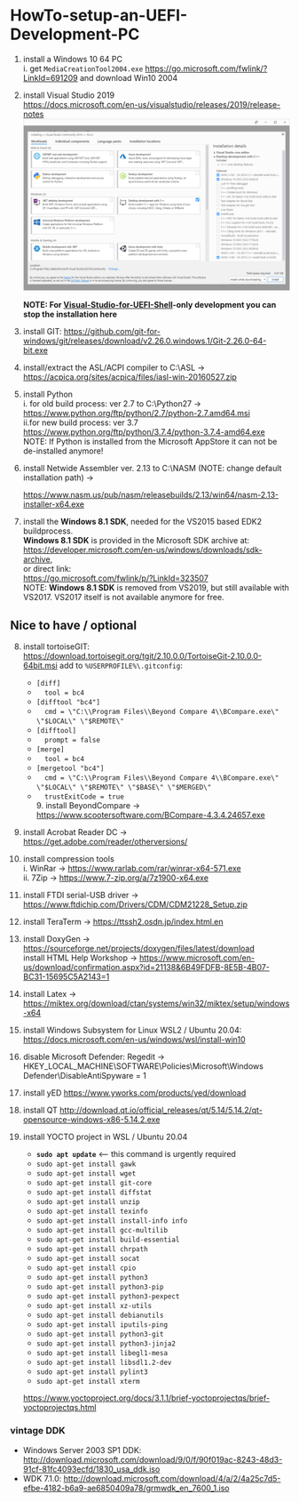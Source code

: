 # HowTo-setup-an-UEFI-Development-PC

1. install a Windows 10 64 PC<br>
   i.  get `MediaCreationTool2004.exe` https://go.microsoft.com/fwlink/?LinkId=691209 and download Win10 2004<br>
2. install Visual Studio 2019<br>
   https://docs.microsoft.com/en-us/visualstudio/releases/2019/release-notes<br>
   ![installselection2019](VS2019-components.png)
   
   **NOTE: For [Visual-Studio-for-UEFI-Shell](https://github.com/KilianKegel/Visual-Studio-for-UEFI-Shell)-only development you can stop the installation here**
   
3. install GIT: https://github.com/git-for-windows/git/releases/download/v2.26.0.windows.1/Git-2.26.0-64-bit.exe<br>
4. install/extract the ASL/ACPI compiler to C:\ASL -> https://acpica.org/sites/acpica/files/iasl-win-20160527.zip
5. install Python<br>
   i. for old build process: ver 2.7 to C:\Python27 -> https://www.python.org/ftp/python/2.7/python-2.7.amd64.msi<br>
   ii.for new build process: ver 3.7 https://www.python.org/ftp/python/3.7.4/python-3.7.4-amd64.exe<br>
   NOTE: If Python is installed from the Microsoft AppStore it can not be de-installed anymore!
6. install Netwide Assembler ver. 2.13 to C:\NASM (NOTE: change default installation path) -> 

   https://www.nasm.us/pub/nasm/releasebuilds/2.13/win64/nasm-2.13-installer-x64.exe
   
7. install the **Windows 8.1 SDK**, needed for the VS2015 based EDK2 buildprocess.<br>
**Windows 8.1 SDK** is provided in the Microsoft SDK archive at:<br> https://developer.microsoft.com/en-us/windows/downloads/sdk-archive, <br>or direct link: <br>
https://go.microsoft.com/fwlink/p/?LinkId=323507<br>
   NOTE: **Windows 8.1 SDK** is removed from VS2019, but still available with VS2017. VS2017 itself is not available
   anymore for free.
   
## Nice to have / optional
8. install tortoiseGIT: https://download.tortoisegit.org/tgit/2.10.0.0/TortoiseGit-2.10.0.0-64bit.msi
   add to `%USERPROFILE%\.gitconfig`:<br>
   	* `[diff]`<br>
	* `  tool = bc4`<br>
   	* `[difftool "bc4"]`<br>
	* `  cmd = \"C:\\Program Files\\Beyond Compare 4\\BCompare.exe\" \"$LOCAL\" \"$REMOTE\"`<br>
   	* `[difftool]`<br>
	* `  prompt = false`<br>
   	* `[merge]`<br>
	* `  tool = bc4`<br>
   	* `[mergetool "bc4"]`<br>
	* `  cmd = \"C:\\Program Files\\Beyond Compare 4\\BCompare.exe\" \"$LOCAL\" \"$REMOTE\" \"$BASE\" \"$MERGED\"`<br>
	* `  trustExitCode = true`<br>9. install BeyondCompare -> https://www.scootersoftware.com/BCompare-4.3.4.24657.exe<br>

10. install Acrobat Reader DC  -> https://get.adobe.com/reader/otherversions/<br>
11. install compression tools<br>
   i. WinRar -> https://www.rarlab.com/rar/winrar-x64-571.exe<br>
   ii. 7Zip -> https://www.7-zip.org/a/7z1900-x64.exe<br>
12. install FTDI serial-USB driver -> https://www.ftdichip.com/Drivers/CDM/CDM21228_Setup.zip<br>
13. install TeraTerm -> https://ttssh2.osdn.jp/index.html.en<br>
14. install DoxyGen -> https://sourceforge.net/projects/doxygen/files/latest/download<br>
   install HTML Help Workshop -> https://www.microsoft.com/en-us/download/confirmation.aspx?id=21138&6B49FDFB-8E5B-4B07-BC31-15695C5A2143=1
15. install Latex -> https://miktex.org/download/ctan/systems/win32/miktex/setup/windows-x64
16. install Windows Subsystem for Linux WSL2 / Ubuntu 20.04:<br>
	https://docs.microsoft.com/en-us/windows/wsl/install-win10
18. disable Microsoft Defender: Regedit -> HKEY_LOCAL_MACHINE\SOFTWARE\Policies\Microsoft\Windows Defender\DisableAntiSpyware = 1
19. install yED https://www.yworks.com/products/yed/download
20. install QT http://download.qt.io/official_releases/qt/5.14/5.14.2/qt-opensource-windows-x86-5.14.2.exe
21. install YOCTO project in WSL / Ubuntu 20.04
	* **`sudo apt update`** <-- this command is urgently required
	* `sudo apt-get install gawk`
	* `sudo apt-get install wget`
	* `sudo apt-get install git-core`
	* `sudo apt-get install diffstat`
	* `sudo apt-get install unzip`
	* `sudo apt-get install texinfo `
	* `sudo apt-get install install-info info`
	* `sudo apt-get install gcc-multilib`
	* `sudo apt-get install build-essential`
	* `sudo apt-get install chrpath`
	* `sudo apt-get install socat`
	* `sudo apt-get install cpio`
	* `sudo apt-get install python3`
	* `sudo apt-get install python3-pip`
	* `sudo apt-get install python3-pexpect`
	* `sudo apt-get install xz-utils`
	* `sudo apt-get install debianutils`
	* `sudo apt-get install iputils-ping`
	* `sudo apt-get install python3-git`
	* `sudo apt-get install python3-jinja2`
	* `sudo apt-get install libegl1-mesa`
	* `sudo apt-get install libsdl1.2-dev`
	* `sudo apt-get install pylint3`
	* `sudo apt-get install xterm`
	
	https://www.yoctoproject.org/docs/3.1.1/brief-yoctoprojectqs/brief-yoctoprojectqs.html
	

### vintage DDK
* Windows Server 2003 SP1 DDK: http://download.microsoft.com/download/9/0/f/90f019ac-8243-48d3-91cf-81fc4093ecfd/1830_usa_ddk.iso<br>
* WDK 7.1.0: http://download.microsoft.com/download/4/a/2/4a25c7d5-efbe-4182-b6a9-ae6850409a78/grmwdk_en_7600_1.iso <br>

